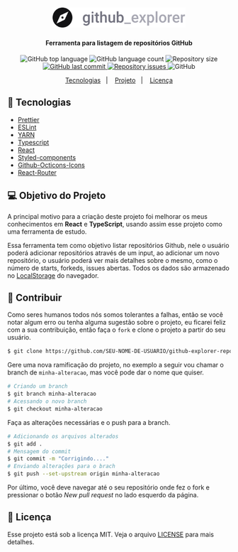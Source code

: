 <h1 align="center">
  <img alt="Github Explorer" title="Github Explorer" src=".github/logo.svg" width="300px" />
</h1>

<h4 align = "center">
  Ferramenta para listagem de repositórios GitHub
</h4>

<p align="center">
  <img alt="GitHub top language" src="https://img.shields.io/github/languages/top/leeonardovargas/github-explorer-repositories.svg">

  <img alt="GitHub language count" src="https://img.shields.io/github/languages/count/leeonardovargas/github-explorer-repositories.svg">

  <img alt="Repository size" src="https://img.shields.io/github/repo-size/leeonardovargas/github-explorer-repositories.svg">

  <a href="https://github.com/leeonardovargas/gobarber/commits/master">
    <img alt="GitHub last commit" src="https://img.shields.io/github/last-commit/leeonardovargas/github-explorer-repositories.svg">
  </a>

  <a href="https://github.com/leeonardovargas/gobarber/issues">
    <img alt="Repository issues" src="https://img.shields.io/github/issues/leeonardovargas/github-explorer-repositories.svg">
  </a>

  <img alt="GitHub" src="https://img.shields.io/github/license/leeonardovargas/github-explorer-repositories.svg">
</p>

<p align="center">
  <a href="#rocket-tecnologias">Tecnologias</a>&nbsp;&nbsp;&nbsp;|&nbsp;&nbsp;&nbsp;
  <a href="#-projeto">Projeto</a>&nbsp;&nbsp;&nbsp;|&nbsp;&nbsp;&nbsp;
  <a href="#-licença">Licença</a>
</p>

## :rocket: Tecnologias

-  [Prettier](https://prettier.io/)
-  [ESLint](https://eslint.org/)
-  [YARN](https://yarnpkg.com/)
-  [Typescript](https://www.typescriptlang.org/)
-  [React](https://pt-br.reactjs.org/)
-  [Styled-components](https://www.styled-components.com/)
-  [Github-Octicons-Icons](https://primer.style/octicons/)
-  [React-Router](https://reacttraining.com/react-router/web/guides/quick-start)

## 💻 Objetivo do Projeto

A principal motivo para a criação deste projeto foi melhorar os meus conhecimentos em **React** e **TypeScript**, usando
assim esse projeto como uma ferramenta de estudo.

Essa ferramenta tem como objetivo listar repositórios Github, nele o usuário poderá adicionar repositórios através de um input, ao adicionar um novo repositório, o usuário poderá ver mais detalhes sobre o mesmo, como o número de starts, forkeds, issues abertas. Todos os dados são armazenado no [LocalStorage](https://javascript.info/localstorage) do navegador.

## :muscle: Contribuir

Como seres humanos todos nós somos tolerantes a falhas, então se você notar algum erro ou tenha alguma sugestão sobre o projeto, eu ficarei feliz com a sua contribuição, então faça o `fork` e clone o projeto a partir do seu usuário.

```bash
$ git clone https://github.com/SEU-NOME-DE-USUARIO/github-explorer-repositories.git
```
Gere uma nova ramificação do projeto, no exemplo a seguir vou chamar o branch de `minha-alteracao`, mas você pode dar o nome que quiser.

```bash
# Criando um branch
$ git branch minha-alteracao
# Acessando o novo branch
$ git checkout minha-alteracao
```

Faça as alterações necessárias e o push para a branch.

```bash
# Adicionando os arquivos alterados
$ git add .
# Mensagem do commit
$ git commit -m "Corrigindo...."
# Enviando alterações para o brach
$ git push --set-upstream origin minha-alteracao
```
Por último, você deve navegar até o seu repositório onde fez o fork e pressionar o botão *New pull request* no lado esquerdo da página.

## 📝 Licença

Esse projeto está sob a licença MIT. Veja o arquivo [LICENSE](LICENSE.md) para mais detalhes.
